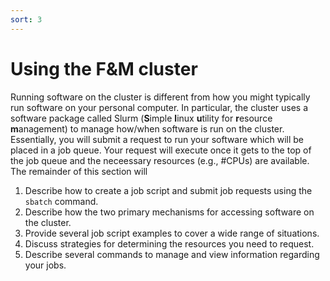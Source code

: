```yaml
---
sort: 3
---
```


# Using the F&M cluster

Running software on the cluster is different from how you might typically run software on your personal computer.  In particular, the cluster uses a software package called Slurm 
(**S**imple **l**inux **u**tility for **r**esource **m**anagement) to manage how/when software is run on the cluster.  Essentially, you will submit a request to run your software which will be placed in a job
queue.  Your request will execute once it gets to the top of the job queue and the neceessary resources (e.g., #CPUs) are available.  The remainder of this section will

1. Describe how to create a job script and submit job requests using the `sbatch` command.
2. Describe how the two primary mechanisms for accessing software on the cluster.
3. Provide several job script examples to cover a wide range of situations.
4. Discuss strategies for determining the resources you need to request.
5. Describe several commands to manage and view information regarding your jobs.
